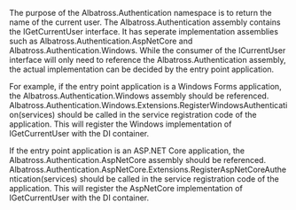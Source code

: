 The purpose of the Albatross.Authentication namespace is to return the name of the current user.
The Albatross.Authentication assembly contains the IGetCurrentUser interface.  It has seperate implementation assemblies such as Albatross.Authentication.AspNetCore and Albatross.Authentication.Windows.  While the consumer of the ICurrentUser interface will only need to reference the Albatross.Authentication assembly, the actual implementation can be decided by the entry point application.

For example, if the entry point application is a Windows Forms application, the Albatross.Authentication.Windows assembly should be referenced.  Albatross.Authentication.Windows.Extensions.RegisterWindowsAuthentication(services) should be called in the service registration code of the application.  This will register the Windows implementation of IGetCurrentUser with the DI container.

If the entry point application is an ASP.NET Core application, the Albatross.Authentication.AspNetCore assembly should be referenced.  Albatross.Authentication.AspNetCore.Extensions.RegisterAspNetCoreAuthentication(services) should be called in the service registration code of the application.  This will register the AspNetCore implementation of IGetCurrentUser with the DI container.